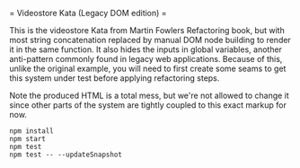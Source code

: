 = Videostore Kata (Legacy DOM edition) =

This is the videostore Kata from Martin Fowlers Refactoring book, but with most
string concatenation replaced by manual DOM node building to render it in the
same function. It also hides the inputs in global variables, another anti-pattern
commonly found in legacy web applications. Because of this, unlike the original
example, you will need to first create some seams to get this system under test
before applying refactoring steps. 

Note the produced HTML is a total mess, but we're not allowed to change it since
other parts of the system are tightly coupled to this exact markup for now.

```
npm install
npm start
npm test
npm test -- --updateSnapshot
```

